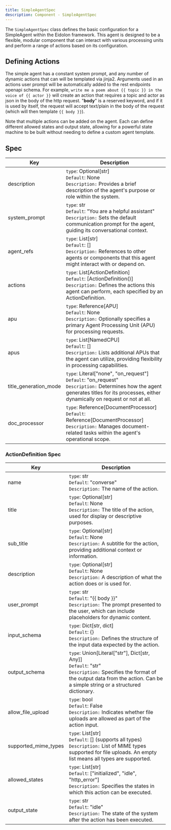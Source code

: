 ```yaml
---
title: SimpleAgentSpec
description: Component - SimpleAgentSpec
---
```

The `SimpleAgentSpec` class defines the basic configuration for a SimpleAgent within the Eidolon framework. This agent is designed to be a flexible, modular component that can interact with various processing units and perform a range of actions based on its configuration.


## Defining Actions
The simple agent has a constant system prompt, and any number of dynamic actions that can will be templated via jinja2.
Arguments used in an actions user prompt will be automatically added to the rest endpoints openapi schema. For example,
`write me a poem about {{ topic }} in the voice of {{ actor }}` will create an action that requires a topic and actor as 
json in the body of the http request. "**body**" is a reserved keyword, and if it is used by itself, the request will accept 
text/plain in the body of the request (which will then template `{{ body }}`).

Note that multiple actions can be added on the agent. Each can define different allowed states and output state, 
allowing for a powerful state machine to be built without needing to define a custom agent template.


## Spec

| Key                  | Description                                                                                                                                                                                    |
|----------------------|------------------------------------------------------------------------------------------------------------------------------------------------------------------------------------------------|
| description          | `type`: Optional[str]<br/>`Default`: None<br/>`Description:` Provides a brief description of the agent's purpose or role within the system.                                                    |
| system_prompt        | `type`: str<br/>`Default`: "You are a helpful assistant"<br/>`Description:` Sets the default communication prompt for the agent, guiding its conversational context.                           |
| agent_refs           | `type`: List[str]<br/>`Default`: []<br/>`Description:` References to other agents or components that this agent might interact with or depend on.                                              |
| actions              | `type`: List[ActionDefinition]<br/>`Default`: [ActionDefinition()]<br/>`Description:` Defines the actions this agent can perform, each specified by an ActionDefinition.                       |
| apu                  | `type`: Reference[APU]<br/>`Default`: None<br/>`Description:` Optionally specifies a primary Agent Processing Unit (APU) for processing requests.                                              |
| apus                 | `type`: List[NamedCPU]<br/>`Default`: []<br/>`Description:` Lists additional APUs that the agent can utilize, providing flexibility in processing capabilities.                                |
| title_generation_mode| `type`: Literal["none", "on_request"]<br/>`Default`: "on_request"<br/>`Description:` Determines how the agent generates titles for its processes, either dynamically on request or not at all. |
| doc_processor        | `type`: Reference[DocumentProcessor]<br/>`Default`: Reference[DocumentProcessor]<br/>`Description:` Manages document-related tasks within the agent's operational scope.                       |

### ActionDefinition Spec

| Key                   | Description                                                                                                                                                                                                   |
|-----------------------|-------------------------------------------------------------------------------------------------------------------------------------------------------------------------------------------------------------------------------------|
| name                  | `type`: str<br/>`Default`: "converse"<br/>`Description:` The name of the action.                                                                                                                             |
| title                 | `type`: Optional[str]<br/>`Default`: None<br/>`Description:` The title of the action, used for display or descriptive purposes.                                                                                                      |
| sub_title             | `type`: Optional[str]<br/>`Default`: None<br/>`Description:` A subtitle for the action, providing additional context or information.                                                                                                 |
| description           | `type`: Optional[str]<br/>`Default`: None<br/>`Description:` A description of what the action does or is used for.                                                                                                                  |
| user_prompt           | `type`: str<br/>`Default`: "{{ body }}"<br/>`Description:` The prompt presented to the user, which can include placeholders for dynamic content.                                                                                    |
| input_schema          | `type`: Dict[str, dict]<br/>`Default`: {}<br/>`Description:` Defines the structure of the input data expected by the action.                                                                                                        |
| output_schema         | `type`: Union[Literal["str"], Dict[str, Any]]<br/>`Default`: "str"<br/>`Description:` Specifies the format of the output data from the action. Can be a simple string or a structured dictionary.                                    |
| allow_file_upload     | `type`: bool<br/>`Default`: False<br/>`Description:` Indicates whether file uploads are allowed as part of the action input.                                                                                                        |
| supported_mime_types  | `type`: List[str]<br/>`Default`: [] (supports all types)<br/>`Description:` List of MIME types supported for file uploads. An empty list means all types are supported.                                                             |
| allowed_states        | `type`: List[str]<br/>`Default`: ["initialized", "idle", "http_error"]<br/>`Description:` Specifies the states in which this action can be executed.                                                                               |
| output_state          | `type`: str<br/>`Default`: "idle"<br/>`Description:` The state of the system after the action has been executed.                                                                                                                    |


